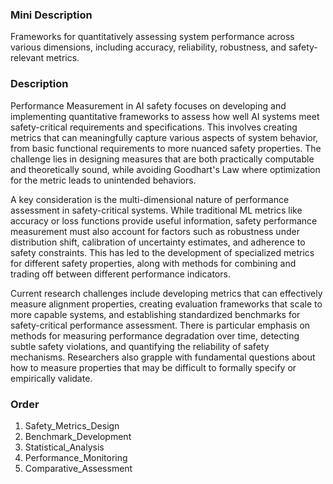 ### Mini Description

Frameworks for quantitatively assessing system performance across various dimensions, including accuracy, reliability, robustness, and safety-relevant metrics.

### Description

Performance Measurement in AI safety focuses on developing and implementing quantitative frameworks to assess how well AI systems meet safety-critical requirements and specifications. This involves creating metrics that can meaningfully capture various aspects of system behavior, from basic functional requirements to more nuanced safety properties. The challenge lies in designing measures that are both practically computable and theoretically sound, while avoiding Goodhart's Law where optimization for the metric leads to unintended behaviors.

A key consideration is the multi-dimensional nature of performance assessment in safety-critical systems. While traditional ML metrics like accuracy or loss functions provide useful information, safety performance measurement must also account for factors such as robustness under distribution shift, calibration of uncertainty estimates, and adherence to safety constraints. This has led to the development of specialized metrics for different safety properties, along with methods for combining and trading off between different performance indicators.

Current research challenges include developing metrics that can effectively measure alignment properties, creating evaluation frameworks that scale to more capable systems, and establishing standardized benchmarks for safety-critical performance assessment. There is particular emphasis on methods for measuring performance degradation over time, detecting subtle safety violations, and quantifying the reliability of safety mechanisms. Researchers also grapple with fundamental questions about how to measure properties that may be difficult to formally specify or empirically validate.

### Order

1. Safety_Metrics_Design
2. Benchmark_Development
3. Statistical_Analysis
4. Performance_Monitoring
5. Comparative_Assessment
